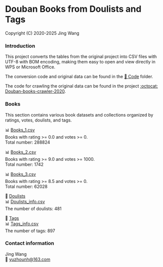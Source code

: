 # Douban Books from Doulists and Tags
Copyright (C) 2020-2025 Jing Wang

### Introduction

This project converts the tables from the original project into CSV files with UTF-8 with BOM encoding, making them easy to open and view directly in WPS or Microsoft Office.

The conversion code and original data can be found in the [📁 Code](Code) folder.

The code for crawling the original data can be found in the project [:octocat: Douban-books-crawler-2020](https://github.com/yuzhounh/Douban-books-crawler-2020).

### Books
This section contains various book datasets and collections organized by ratings, votes, doulists, and tags.

📊 [Books_1.csv](Books_1.csv)  
Books with rating >= 0.0 and votes >= 0.  
Total number: 288824  

📊 [Books_2.csv](Books_2.csv)  
Books with rating >= 9.0 and votes >= 1000.  
Total number: 1742  

📊 [Books_3.csv](Books_3.csv)  
Books with rating >= 8.5 and votes >= 0.  
Total number: 62028  

📁 [Doulists](Doulists)  
📊 [Doulists_info.csv](Doulists_info.csv)  
The number of doulists: 481

📁 [Tags](Tags)  
📊 [Tags_info.csv](Tags_info.csv)  
The number of tags: 897

### Contact information
Jing Wang  
📧 yuzhounh@163.com